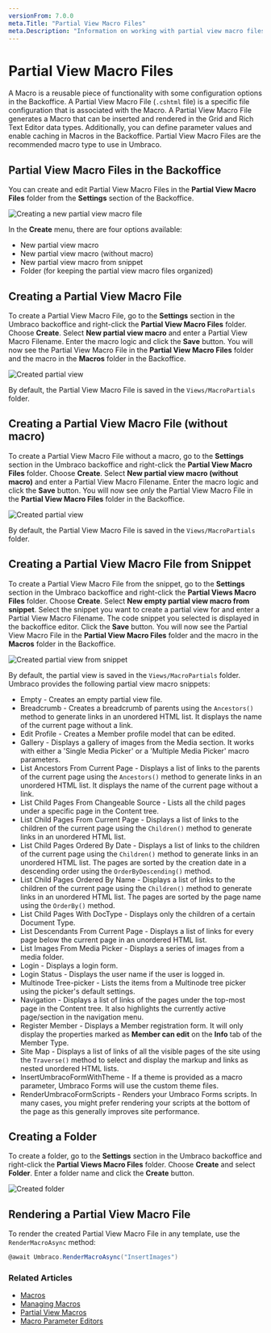 ```yaml
---
versionFrom: 7.0.0
meta.Title: "Partial View Macro Files"
meta.Description: "Information on working with partial view macro files in Umbraco"
---
```


# Partial View Macro Files

A Macro is a reusable piece of functionality with some configuration options in the Backoffice. A Partial View Macro File (`.cshtml` file) is a specific file configuration that is associated with the Macro. A Partial View Macro File generates a Macro that can be inserted and rendered in the Grid and Rich Text Editor data types. Additionally, you can define parameter values and enable caching in Macros in the Backoffice. Partial View Macro Files are the recommended macro type to use in Umbraco.

## Partial View Macro Files in the Backoffice

You can create and edit Partial View Macro Files in the **Partial View Macro Files** folder from the **Settings** section of the Backoffice.

![Creating a new partial view macro file](images/creating-partial-view-macro-files.png)

In the **Create** menu, there are four options available:

* New partial view macro
* New partial view macro (without macro)
* New partial view macro from snippet
* Folder (for keeping the partial view macro files organized)

## Creating a Partial View Macro File

To create a Partial View Macro File, go to the **Settings** section in the Umbraco backoffice and right-click the **Partial View Macro Files** folder. Choose **Create**. Select **New partial view macro** and enter a Partial View Macro Filename. Enter the macro logic and click the **Save** button. You will now see the Partial View Macro File in the **Partial View Macro Files** folder and the macro in the **Macros** folder in the Backoffice.

![Created partial view](images/created-partial-view-macro-file.png)

By default, the Partial View Macro File is saved in the `Views/MacroPartials` folder.

## Creating a Partial View Macro File (without macro)

To create a Partial View Macro File without a macro, go to the **Settings** section in the Umbraco backoffice and right-click the **Partial View Macro Files** folder. Choose **Create**. Select **New partial view macro (without macro)** and enter a Partial View Macro Filename. Enter the macro logic and click the **Save** button. You will now see *only* the Partial View Macro File in the **Partial View Macro Files** folder in the Backoffice.

![Created partial view](images/created-partial-view-macro-file-without-macro.png)

By default, the Partial View Macro File is saved in the `Views/MacroPartials` folder.

## Creating a Partial View Macro File from Snippet

To create a Partial View Macro File from the snippet, go to the **Settings** section in the Umbraco backoffice and right-click the **Partial Views Macro Files** folder. Choose **Create**. Select **New empty partial view macro from snippet**. Select the snippet you want to create a partial view for and enter a Partial View Macro Filename. The code snippet you selected is displayed in the backoffice editor. Click the **Save** button. You will now see the Partial View Macro File in the **Partial View Macro Files** folder and the macro in the **Macros** folder in the Backoffice.

![Created partial view from snippet](images/created-partial-view-macro-file-from-snippet.png)

By default, the partial view is saved in the `Views/MacroPartials` folder. Umbraco provides the following partial view macro snippets:

* Empty - Creates an empty partial view file.
* Breadcrumb - Creates a breadcrumb of parents using the `Ancestors()` method to generate links in an unordered HTML list. It displays the name of the current page without a link.
* Edit Profile - Creates a Member profile model that can be edited.
* Gallery - Displays a gallery of images from the Media section. It works with either a 'Single Media Picker' or a 'Multiple Media Picker' macro parameters.
* List Ancestors From Current Page -  Displays a list of links to the parents of the current page using the `Ancestors()` method to generate links in an unordered HTML list. It displays the name of the current page without a link.
* List Child Pages From Changeable Source - Lists all the child pages under a specific page in the Content tree.
* List Child Pages From Current Page - Displays a list of links to the children of the current page using the `Children()` method to generate links in an unordered HTML list.
* List Child Pages Ordered By Date -  Displays a list of links to the children of the current page using the `Children()` method to generate links in an unordered HTML list. The pages are sorted by the creation date in a descending order using the `OrderByDescending()` method.
* List Child Pages Ordered By Name - Displays a list of links to the children of the current page using the `Children()` method to generate links in an unordered HTML list. The pages are sorted by the page name using the `OrderBy()` method.
* List Child Pages With DocType - Displays only the children of a certain Document Type.
* List Descendants From Current Page - Displays a list of links for every page below the current page in an unordered HTML list.
* List Images From Media Picker - Displays a series of images from a media folder.
* Login - Displays a login form.
* Login Status - Displays the user name if the user is logged in.
* Multinode Tree-picker - Lists the items from a Multinode tree picker using the picker's default settings.
* Navigation - Displays a list of links of the pages under the top-most page in the Content tree. It also highlights the currently active page/section in the navigation menu.
* Register Member - Displays a Member registration form. It will only display the properties marked as **Member can edit** on the **Info** tab of the Member Type.
* Site Map - Displays a list of links of all the visible pages of the site using the `Traverse()` method to select and display the markup and links as nested unordered HTML lists.
* InsertUmbracoFormWithTheme - If a theme is provided as a macro parameter, Umbraco Forms will use the custom theme files.
* RenderUmbracoFormScripts - Renders your Umbraco Forms scripts. In many cases, you might prefer rendering your scripts at the bottom of the page as this generally improves site performance.

## Creating a Folder

To create a folder, go to the **Settings** section in the Umbraco backoffice and right-click the **Partial Views Macro Files** folder. Choose **Create** and select **Folder**. Enter a folder name and click the **Create** button.

![Created folder](images/folder.png)

## Rendering a Partial View Macro File

To render the created Partial View Macro File in any template, use the `RenderMacroAsync` method:

```csharp
@await Umbraco.RenderMacroAsync("InsertImages")
```

### Related Articles

* [Macros](../../../Reference/Templating/Macros/index.md)
* [Managing Macros](../../../Reference/Templating/Macros/managing-macros.md)
* [Partial View Macros](../../../Reference/Templating/Macros/Partial-View-Macros/index.md)
* [Macro Parameter Editors](../../../Extending/Macro-Parameter-Editors/index.md)
